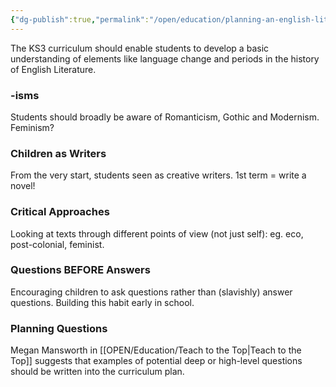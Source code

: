 ```yaml
---
{"dg-publish":true,"permalink":"/open/education/planning-an-english-literary-curriculum/"}
---
```




The KS3 curriculum should enable students to develop a basic understanding of elements like language change and periods in the history of English Literature.

### -isms

Students should broadly be aware of Romanticism, Gothic and Modernism. Feminism?

### Children as Writers

From the very start, students seen as creative writers.
1st term = write a novel!

### Critical Approaches
Looking at texts through different points of view (not just self): eg. eco, post-colonial, feminist.

### Questions BEFORE Answers

Encouraging children to ask questions rather than (slavishly) answer questions. Building this habit early in school.

### Planning Questions 
Megan Mansworth in [[OPEN/Education/Teach to the Top\|Teach to the Top]] suggests that examples of potential deep or high-level questions should be written into the curriculum plan.


